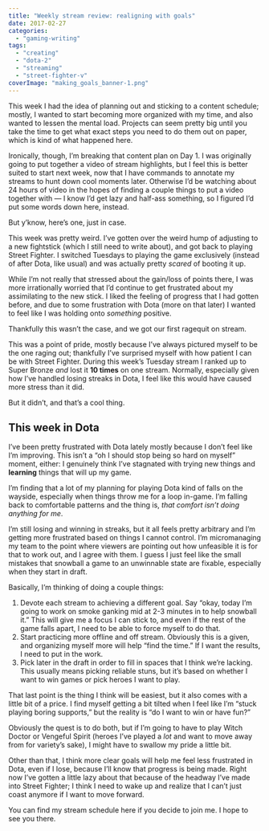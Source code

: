 ```yaml
---
title: "Weekly stream review: realigning with goals"
date: 2017-02-27
categories: 
  - "gaming-writing"
tags: 
  - "creating"
  - "dota-2"
  - "streaming"
  - "street-fighter-v"
coverImage: "making_goals_banner-1.png"
---
```


This week I had the idea of planning out and sticking to a content schedule; mostly, I wanted to start becoming more organized with my time, and also wanted to lessen the mental load. Projects can seem pretty big until you take the time to get what exact steps you need to do them out on paper, which is kind of what happened here.

Ironically, though, I’m breaking that content plan on Day 1. I was originally going to put together a video of stream highlights, but I feel this is better suited to start next week, now that I have commands to annotate my streams to hunt down cool moments later. Otherwise I’d be watching about 24 hours of video in the hopes of finding a couple things to put a video together with — I know I’d get lazy and half-ass something, so I figured I’d put some words down here, instead.

But y’know, here’s one, just in case.

This week was pretty weird. I’ve gotten over the weird hump of adjusting to a new fightstick (which I still need to write about), and got back to playing Street Fighter. I switched Tuesdays to playing the game exclusively (instead of after Dota, like usual) and was actually pretty _scared_ of booting it up.

While I’m not really that stressed about the gain/loss of points there, I was more irrationally worried that I’d continue to get frustrated about my assimilating to the new stick. I liked the feeling of progress that I had gotten before, and due to some frustration with Dota (more on that later) I wanted to feel like I was holding onto _something_ positive.

Thankfully this wasn’t the case, and we got our first ragequit on stream.

This was a point of pride, mostly because I’ve always pictured myself to be the one raging out; thankfully I’ve surprised myself with how patient I can be with Street Fighter. During this week’s Tuesday stream I ranked up to Super Bronze _and_ lost it **10 times** on one stream. Normally, especially given how I’ve handled losing streaks in Dota, I feel like this would have caused more stress than it did.

But it didn’t, and that’s a cool thing.

## This week in Dota

I’ve been pretty frustrated with Dota lately mostly because I don’t feel like I’m improving. This isn’t a “oh I should stop being so hard on myself” moment, either: I genuinely think I’ve stagnated with trying new things and **learning** things that will up my game.

I’m finding that a lot of my planning for playing Dota kind of falls on the wayside, especially when things throw me for a loop in-game. I’m falling back to comfortable patterns and the thing is, _that comfort isn’t doing anything for me_.

I’m still losing and winning in streaks, but it all feels pretty arbitrary and I’m getting more frustrated based on things I cannot control. I’m micromanaging my team to the point where viewers are pointing out how unfeasible it is for that to work out, and I agree with them. I guess I just feel like the small mistakes that snowball a game to an unwinnable state are fixable, especially when they start in draft.

Basically, I’m thinking of doing a couple things:

1. Devote each stream to achieving a different goal. Say “okay, today I’m going to work on smoke ganking mid at 2-3 minutes in to help snowball it.” This will give me a focus I can stick to, and even if the rest of the game falls apart, I need to be able to force myself to do that.
2. Start practicing more offline and off stream. Obviously this is a given, and organizing myself more will help “find the time.” If I want the results, I need to put in the work.
3. Pick later in the draft in order to fill in spaces that I think we’re lacking. This usually means picking reliable stuns, but it’s based on whether I want to win games or pick heroes I want to play.

That last point is the thing I think will be easiest, but it also comes with a little bit of a price. I find myself getting a bit tilted when I feel like I’m “stuck playing boring supports,” but the reality is “do I want to win or have fun?”

Obviously the quest is to do both, but if I’m going to have to play Witch Doctor or Vengeful Spirit (heroes I’ve played a _lot_ and want to move away from for variety’s sake), I might have to swallow my pride a little bit.

Other than that, I think more clear goals will help me feel less frustrated in Dota, even if I lose, because I’ll know that progress is being made. Right now I’ve gotten a little lazy about that because of the headway I’ve made into Street Fighter; I think I need to wake up and realize that I can’t just coast anymore if I want to move forward.

You can find my stream schedule here if you decide to join me. I hope to see you there.
